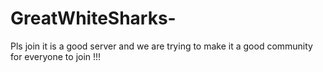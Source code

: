 # GreatWhiteSharks-
Pls join it is a good server and we are trying to make it a good community for everyone to join !!!
